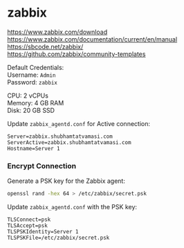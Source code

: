 # zabbix

https://www.zabbix.com/download \
https://www.zabbix.com/documentation/current/en/manual \
https://sbcode.net/zabbix/ \
https://github.com/zabbix/community-templates

Default Credentials: \
Username: `Admin` \
Password: `zabbix`

CPU: 2 vCPUs \
Memory: 4 GB RAM \
Disk: 20 GB SSD

Update `zabbix_agentd.conf` for Active connection:
```
Server=zabbix.shubhamtatvamasi.com
ServerActive=zabbix.shubhamtatvamasi.com
Hostname=Server 1
```

### Encrypt Connection

Generate a PSK key for the Zabbix agent:
```bash
openssl rand -hex 64 > /etc/zabbix/secret.psk
```

Update `zabbix_agentd.conf` with the PSK key:
```
TLSConnect=psk
TLSAccept=psk
TLSPSKIdentity=Server 1
TLSPSKFile=/etc/zabbix/secret.psk
```
